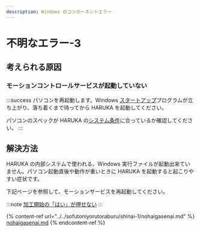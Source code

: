 ```yaml
---
description: Windows のコンポーネントエラー
---
```


# 不明なエラー-3

## 考えられる原因

### モーションコントロールサービスが起動していない

:::success
パソコンを再起動します。Windows [スタートアップ](../../sofutoniyorutoraburu/suttoappupuroguramu.md)プログラムが立ち上がり、落ち着くまで待ってから HARUKA を起動してください。

パソコンのスペックが HARUKA の[システム条件](../../kihonsousa/pcshisutemuno.md)に合っているか確認してください。
:::

## 解決方法

HARUKA の内部システムで使われる、Windows 実行ファイルが起動出来ていません。パソコン起動直後や動作が重いときに HARUKA を起動すると起こりやすい症状です。

下記ページを参照して、モーションサービスを再起動してください。

:::note
[加工開始の「はい」が押せない](/docs/soft/shinai-1/nohaigasenai)
:::

{% content-ref url="../../sofutoniyorutoraburu/shinai-1/nohaigasenai.md" %}
[nohaigasenai.md](../../sofutoniyorutoraburu/shinai-1/nohaigasenai.md)
{% endcontent-ref %}

